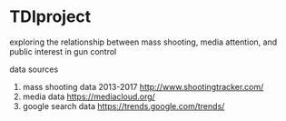 # TDIproject
exploring the relationship between mass shooting, media attention, and public interest in gun control 


data sources
1. mass shooting data 2013-2017 http://www.shootingtracker.com/
2. media data https://mediacloud.org/
3. google search data https://trends.google.com/trends/
